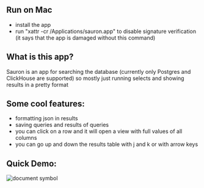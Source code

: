 ## Run on Mac
 - install the app
 - run "xattr -cr /Applications/sauron.app" to disable signature verification (it says that the app is damaged without this command)

## What is this app?

Sauron is an app for searching the database (currently only Postgres and ClickHouse are supported) so mostly just running selects and showing results in a pretty format

## Some cool features:
 - formatting json in results
 - saving queries and results of queries
 - you can click on a row and it will open a view with full values of all columns
 - you can go up and down the results table with j and k or with arrow keys

## Quick Demo:

![document symbol](https://github.com/Svovoniks/sauron/blob/master/demo/demo.gif?raw=true)
